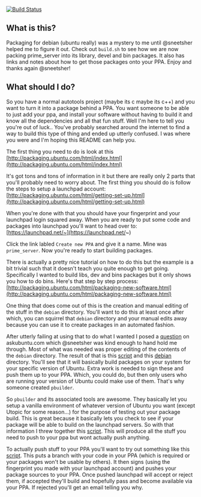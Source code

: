 [![Build Status](https://travis-ci.org/kevinkreiser/ppa-libprime-server.svg?branch=master)](https://travis-ci.org/kevinkreiser/ppa-libprime-server)

What is this?
-------------

Packaging for debian (ubuntu really) was a mystery to me until @sneetsher helped me to figure it out. Check out `build.sh` to see how we are now packing prime_server into its library, devel and bin packages. It also has links and notes about how to get those packages onto your PPA. Enjoy and thanks again @sneetsher!

What should I do?
-----------------

So you have a normal autotools project (maybe its c maybe its c++) and you want to turn it into a package behind a PPA. You want someone to be able to just add your ppa, and install your software without having to build it and know all the dependencies and all that fun stuff. Well I'm here to tell you you're out of luck.. You've probably searched around the internet to find a way to build this type of thing and ended up utterly confused. I was where you were and I'm hoping this README can help you.

The first thing you need to do is look at this [http://packaging.ubuntu.com/html/index.html](http://packaging.ubuntu.com/html/index.html)

It's got tons and tons of information in it but there are really only 2 parts that you'll probably need to worry about. The first thing you should do is follow the steps to setup a launchpad account: [http://packaging.ubuntu.com/html/getting-set-up.html](http://packaging.ubuntu.com/html/getting-set-up.html)

When you're done with that you should have your fingerprint and your launchpad login squared away. When you are ready to put some code and packages into launchpad you'll want to head over to: [https://launchpad.net/~](https://launchpad.net/~)

Click the link labled `Create new PPA` and give it a name. Mine was `prime_server`. Now you're ready to start building packages.

There is actually a pretty nice tutorial on how to do this but the example is a bit trivial such that it doesn't teach you quite enough to get going. Specifically I wanted to build libs, dev and bins packages but it only shows you how to do bins. Here's that step by step process: [http://packaging.ubuntu.com/html/packaging-new-software.html](http://packaging.ubuntu.com/html/packaging-new-software.html)

One thing that does come out of this is the creation and manual editing of the stuff in the `debian` directory. You'll want to do this at least once after which, you can squirrel that `debian` directory and your manual edits away because you can use it to create packages in an automated fashion.

After utterly failing at using that to do what I wanted I posed a [question](http://packaging.ubuntu.com/html/packaging-new-software.html) on askubuntu.com which @sneetsher was kind enough to hand hold me through. Most of what was needed was proper editing of the contents of the `debian` directory. The result of that is this [script](//local.sh) and this [debian](//debian) directory. You'll see that it will basically build packages on your system for your specific version of Ubuntu. Extra work is needed to sign these and push them up to your PPA. Which, you could do, but then only users who are running your version of Ubuntu could make use of them. That's why someone created `pbuilder`.

So `pbuilder` and its associated tools are awesome. They basically let you setup a vanilla environment of whatever version of Ubuntu you want (except Utopic for some reason...) for the purpose of testing out your package build. This is great because it basically lets you check to see if your package will be able to build on the launchpad servers. So with that information I threw together this [script](//build.sh). This will produce all the stuff you need to push to your ppa but wont actually push anything.

To actually push stuff to your PPA you'll want to try out something like this [script](//publish.sh). This puts a branch with your code in your PPA (which is required or your packages won't be usable by others). It then signs (using the fingerprint you made with your launchpad account) and pushes your package sources to your PPA. Once pushed launchpad will accept or reject them, if accepted they'll build and hopefully pass and become available via your PPA. If rejected you'll get an email telling you why.
